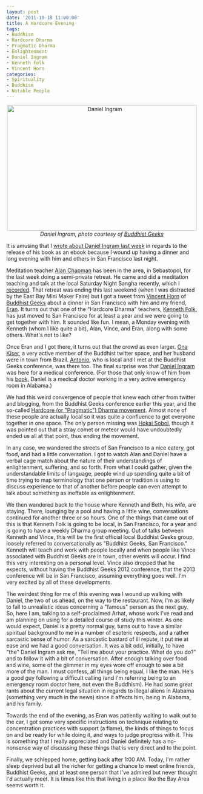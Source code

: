 ```yaml
--- 
layout: post
date: '2011-10-18 11:00:00'
title: A Hardcore Evening
tags: 
- Buddhism
- Hardcore Dharma
- Pragmatic Dharma
- Enlightenment
- Daniel Ingram
- Kenneth Folk
- Vincent Horn
categories:
- Spirituality
- Buddhism
- Notable People
---
```

<p style="text-align: center"><img src="Daniel Ingram" width="500" height="331" alt="Daniel Ingram"></a><br><em>Daniel Ingram, photo courtesy of <a href="http://www.buddhistgeeks.com/2009/05/bg-119-the-dharma-overground/">Buddhist Geeks</a></em></p>

It is amusing that I [wrote about Daniel Ingram last week](http://www.openbuddha.com/2011/10/14/Mastering-the-Core-Teachings-of-the-Buddha-out-as-ebook/) in regards to the release of his book as an ebook because I wound up having a dinner and long evening with him and others in San Francisco last night. 

Meditation teacher [Alan Chapman](http://alanchapman.me) has been in the area, in Sebastopol, for the last week doing a semi-private retreat. He came and did a meditation teaching and talk at the local Saturday Night Sangha recently, which I [recorded](http://www.openbuddha.com/2011/10/09/Alan-Chapman-Talk-in-Berkeley/). That retreat was ending this last weekend (when I was distracted by the East Bay Mini Maker Faire) but I got a tweet from [Vincent Horn](http://www.vincenthorn.com)
of [Buddhist Geeks](http://www.buddhistgeeks.com) about a dinner in San Francisco with him and my friend, [Eran](twitter.com/eran). It turns out that one of the "Hardcore Dharma" teachers, [Kenneth Folk](http://kennethfolkdharma.com), has just moved to San Francisco for at least a year and we were going to get together with him. It sounded like fun. I mean, a Monday evening with Kenneth (whom I like quite a bit), Alan, Vince, and Eran, along with some others. What's not to like?

Once Eran and I got there, it turns out that the crowd as even larger. [Ona Kiser](http://twitter.com/onakiser), a very active member of the Buddhist twitter space, and her husband were in town from Brazil. [Antonio](http://twitter.com/postreptilian), who is local and I met at the Buddhist Geeks conference, was there too. The final surprise was that [Daniel Ingram](http://www.interactivebuddha.com) was here for a medical conference. (For those that only know of him from his [book](http://www.interactivebuddha.com/mctb.shtml), Daniel is a medical doctor working in a very active emergency room in Alabama.)

We had this weird convergence of people that knew each other from twitter and blogging, from the Buddhist Geeks conference earlier this year, and the so-called [Hardcore (or "Pragmatic") Dharma movement](http://thehamiltonproject.blogspot.com/2011/04/pragmatic-dharma-on-rise.html). Almost none of these people are actually local so it was quite a confluence to get everyone together in one space. The only person missing was [Hokai Sobol](http://www.hokai.info), though it was pointed out that a stray comet or meteor would have undoubtedly ended us all at that point, thus ending the movement.

In any case, we wandered the streets of San Francisco to a nice eatery, got food, and had a little conversation. I got to watch Alan and Daniel have a verbal cage match about the nature of their understandings of enlightenment, suffering, and so forth. From what I could gather, given the understandable limits of language, people wind up spending quite a bit of time trying to map terminology that one person or tradition is using to discuss experience to that of another before people can even attempt to talk about something as ineffable as enlightenment. 

We then wandered back to the house where Kenneth and Beth, his wife, are staying. There, lounging by a pool and having a little wine, conversations continued for another three or so hours. One of the things that came out of this is that Kenneth Folk is going to be local, in San Francisco, for a year and is going to have a weekly Dharma group meeting. Out of talks between Kenneth and Vince, this will be the first official local Buddhist Geeks group, loosely referred to conversationally as "Buddhist Geeks, San Francisco." Kenneth will teach and work with people locally and when people like Vince associated with Buddhist Geeks are in town, other events will occur. I find this very interesting on a personal level. Vince also dropped that he expects, without having the Buddhist Geeks 2012 conference, that the 2013 conference will be in San Francisco, assuming everything goes well. I'm very excited by all of these developments.

The weirdest thing for me of this evening was I wound up walking with Daniel, the two of us ahead, on the way to the restaurant. Now, I'm as likely to fall to unrealistic ideas concerning a "famous" person as the next guy. So, here I am, talking to a self-proclaimed Arhat, whose work I've read and am planning on using for a detailed course of study this winter. As one would expect, Daniel is a pretty normal guy, turns out to have a similar spiritual background to me in a number of esoteric respects, and a rather sarcastic sense of humor. As a sarcastic bastard of ill repute, it put me at ease and we had a good conversation. It was a bit odd, initially, to have "the" Daniel Ingram ask me, "Tell me about your practice. What do you do?" and to follow it with a bit of conversation. After enough talking over food and wine, some of the glimmer in my eyes wore off enough to see a bit more of the man. I must confess, all things being equal, I like the man. He's a good guy following a difficult calling (and I'm referring being to an emergency room doctor here, not even the Buddhism). He had some great rants about the current legal situation in regards to illegal aliens in Alabama (something very much in the news) since it affects him, being in Alabama, and his family. 

Towards the end of the evening, as Eran was patiently waiting to walk out to the car, I got some very specific instructions on technique relating to concentration practices with support (a flame), the kinds of things to focus on and be ready for while doing it, and ways to judge progress with it. This is something that I really appreciated and Daniel definitely has a no-nonsense way of discussing these things that is very direct and to the point. 

Finally, we schlepped home, getting back after 1:00 AM. Today, I'm rather sleep deprived but all the richer for getting a chance to meet online friends, Buddhist Geeks, and at least one person that I've admired but never thought I'd actually meet. It is times like this that living in a place like the Bay Area seems worth it.